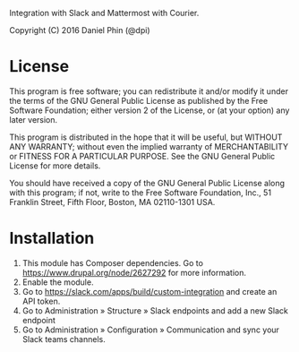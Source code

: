 Integration with Slack and Mattermost with Courier.

Copyright (C) 2016 Daniel Phin (@dpi)

# License

This program is free software; you can redistribute it and/or modify
it under the terms of the GNU General Public License as published by
the Free Software Foundation; either version 2 of the License, or
(at your option) any later version.

This program is distributed in the hope that it will be useful,
but WITHOUT ANY WARRANTY; without even the implied warranty of
MERCHANTABILITY or FITNESS FOR A PARTICULAR PURPOSE.  See the
GNU General Public License for more details.

You should have received a copy of the GNU General Public License along
with this program; if not, write to the Free Software Foundation, Inc.,
51 Franklin Street, Fifth Floor, Boston, MA 02110-1301 USA.

# Installation

 1. This module has Composer dependencies. Go to  
    https://www.drupal.org/node/2627292 for more information.
 2. Enable the module.
 3. Go to https://slack.com/apps/build/custom-integration and create an API
    token.
 4. Go to Administration » Structure » Slack endpoints and add a new Slack
    endpoint
 5. Go to Administration » Configuration » Communication and sync your Slack
    teams channels.
